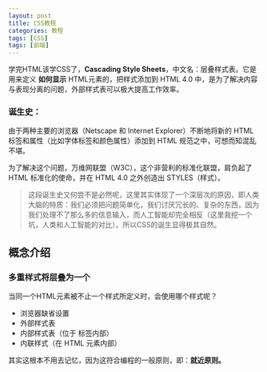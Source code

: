 ```yaml
---
layout: post
title: CSS教程
categories: 教程
tags: [CSS]
tags: [前端]
---
```


学完HTML该学CSS了，**Cascading Style Sheets**，中文名：层叠样式表。它是用来定义 **如何显示** HTML元素的，把样式添加到 HTML 4.0 中，是为了解决内容与表现分离的问题，外部样式表可以极大提高工作效率。

### 诞生史：

由于两种主要的浏览器（Netscape 和 Internet Explorer）不断地将新的 HTML 标签和属性（比如字体标签和颜色属性）添加到 HTML 规范之中，可想而知混乱不堪。

为了解决这个问题，万维网联盟（W3C），这个非营利的标准化联盟，肩负起了 HTML 标准化的使命，并在 HTML 4.0 之外创造出 STYLES（样式）。

>这段诞生史又何尝不是必然呢，这里其实体现了一个深层次的原因，即人类大脑的特质：我们必须把问题简单化，我们讨厌冗长的、复杂的东西，因为我们处理不了那么多的信息输入，而人工智能却完全相反（这里我挖一个坑，人类和人工智能的对比）。所以CSS的诞生显得极其自然。

## 概念介绍

### 多重样式将层叠为一个

当同一个HTML元素被不止一个样式所定义时，会使用哪个样式呢？

- 浏览器缺省设置
- 外部样式表
- 内部样式表（位于 <head> 标签内部）
- 内联样式（在 HTML 元素内部）

其实这根本不用去记忆，因为这符合编程的一般原则，即：**就近原则。**
